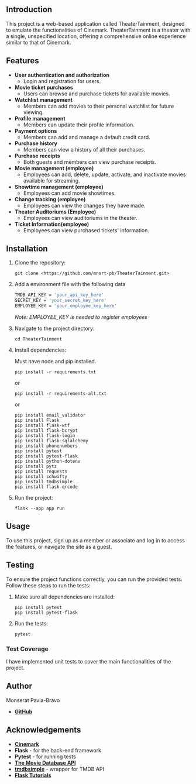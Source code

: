 ## Introduction

This project is a web-based application called TheaterTainment, designed to emulate the functionalities of Cinemark. TheaterTainment is a theater with a single, unspecified location, offering a comprehensive online experience similar to that of Cinemark.

## Features

- **User authentication and authorization**
    - Login and registration for users.
- **Movie ticket purchases**
    - Users can browse and purchase tickets for available movies.
- **Watchlist management**
    - Members can add movies to their personal watchlist for future viewing.
- **Profile management**
    - Members can update their profile information.
- **Payment options**
    - Members can add and manage a default credit card.
- **Purchase history**
    - Members can view a history of all their purchases.
- **Purchase receipts**
    - Both guests and members can view purchase receipts.
- **Movie management (employee)**
    - Employees can add, delete, update, activate, and inactivate movies available for streaming.
- **Showtime management (employee)**
    - Employees can add movie showtimes.
- **Change tracking (employee)**
    - Employees can view the changes they have made.
- **Theater Auditoriums (Employee)**
    - Employees can view auditoriums in the theater.
- **Ticket Information(employee)**
    - Employees can view purchased tickets' information.

## Installation

1. Clone the repository:
    
    ```
    git clone <https://github.com/mnsrt-pb/TheaterTainment.git>
    ```
    
2. Add a environment file with the following data
    
    ```bash
    TMDB_API_KEY = 'your_api_key_here'
    SECRET_KEY = 'your_secret_key_here'
    EMPLOYEE_KEY = 'your_employee_key_here'
    ```
    
    *Note: EMPLOYEE_KEY is needed to register employees*
    
3. Navigate to the project directory:
    
    ```
    cd TheaterTainment
    ```
    
4. Install dependencies:

   Must have node and pip installed.
    ```
    pip install -r requirements.txt
    ```
    or 
    ```
    pip install -r requirements-alt.txt
    ```
    or
    ```
    pip install email_validator
    pip install Flask
    pip install flask-wtf
    pip install flask-bcrypt
    pip install flask-login
    pip install flask-sqlalchemy
    pip install phonenumbers
    pip install pytest
    pip install pytest-flask
    pip install python-dotenv
    pip install pytz
    pip install requests
    pip install schwifty
    pip install tmdbsimple
    pip install flask-qrcode
    ```
6. Run the project:
    
    ```
    flask --app app run
    ```
    

## Usage

To use this project, sign up as a member or associate and log in to access the features, or navigate the site as a guest. 

## Testing

To ensure the project functions correctly, you can run the provided tests. Follow these steps to run the tests:

1. Make sure all dependencies are installed:
    
    ```
    pip install pytest
    pip install pytest-flask
    ```
    
2. Run the tests:
    
    ```
    pytest
    ```
    

### Test Coverage

I have implemented unit tests to cover the main functionalities of the project.

## Author

Monserat Pavia-Bravo

- [**GitHub**](https://github.com/mnsrt-pb)

## Acknowledgements

- [**Cinemark**](https://www.cinemark.com)
- **Flask** - for the back-end framework
- **Pytest** - for running tests
- [**The Movie Database API**](https://developer.themoviedb.org/docs/getting-started)
- [**tmdbsimple**](https://github.com/celiao/tmdbsimple) - wrapper for TMDB API
- [**Flask Tutorials**](https://www.youtube.com/playlist?list=PL-osiE80TeTs4UjLw5MM6OjgkjFeUxCYH)
